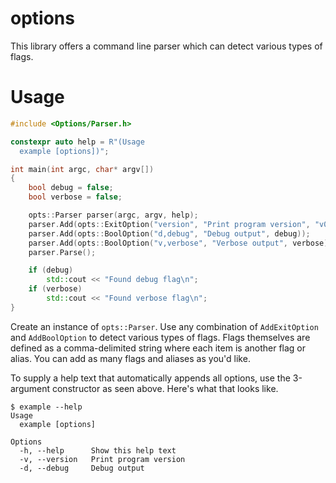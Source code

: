 # options

This library offers a command line parser which can detect various types of flags.

# Usage

```cpp
#include <Options/Parser.h>

constexpr auto help = R"(Usage
  example [options])";

int main(int argc, char* argv[])
{
    bool debug = false;
    bool verbose = false;

    opts::Parser parser(argc, argv, help);
    parser.Add(opts::ExitOption("version", "Print program version", "v0.0.0"));
    parser.Add(opts::BoolOption("d,debug", "Debug output", debug));
    parser.Add(opts::BoolOption("v,verbose", "Verbose output", verbose));
    parser.Parse();

    if (debug)
        std::cout << "Found debug flag\n";
    if (verbose)
        std::cout << "Found verbose flag\n";
}
```

Create an instance of `opts::Parser`. Use any combination of `AddExitOption` and `AddBoolOption` to detect various types of flags. Flags themselves are defined as a comma-delimited string where each item is another flag or alias. You can add as many flags and aliases as you'd like.

To supply a help text that automatically appends all options, use the 3-argument constructor as seen above. Here's what that looks like.

```
$ example --help
Usage
  example [options]

Options
  -h, --help      Show this help text
  -v, --version   Print program version
  -d, --debug     Debug output
```
